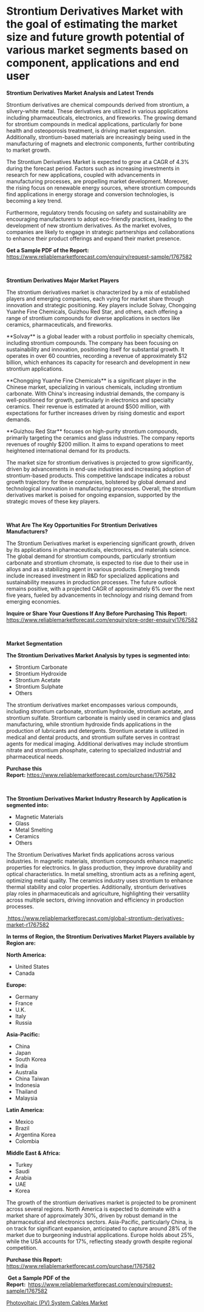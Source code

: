 <p><h1>Strontium Derivatives Market with the goal of estimating the market size and future growth potential of various market segments based on component, applications and end user</h1></p><p><strong>Strontium Derivatives Market Analysis and Latest Trends</strong></p>
<p><p>Strontium derivatives are chemical compounds derived from strontium, a silvery-white metal. These derivatives are utilized in various applications including pharmaceuticals, electronics, and fireworks. The growing demand for strontium compounds in medical applications, particularly for bone health and osteoporosis treatment, is driving market expansion. Additionally, strontium-based materials are increasingly being used in the manufacturing of magnets and electronic components, further contributing to market growth.</p><p>The Strontium Derivatives Market is expected to grow at a CAGR of 4.3% during the forecast period. Factors such as increasing investments in research for new applications, coupled with advancements in manufacturing processes, are propelling market development. Moreover, the rising focus on renewable energy sources, where strontium compounds find applications in energy storage and conversion technologies, is becoming a key trend.</p><p>Furthermore, regulatory trends focusing on safety and sustainability are encouraging manufacturers to adopt eco-friendly practices, leading to the development of new strontium derivatives. As the market evolves, companies are likely to engage in strategic partnerships and collaborations to enhance their product offerings and expand their market presence.</p></p>
<p><strong>Get a Sample PDF of the Report:&nbsp;</strong> <a href="https://www.reliablemarketforecast.com/enquiry/request-sample/1767582?utm_campaign=1903&utm_medium=2&utm_source=Github&utm_content=ia&utm_term=02022025&utm_id=strontium-derivatives">https://www.reliablemarketforecast.com/enquiry/request-sample/1767582</a></p>
<p>&nbsp;</p>
<p><strong>Strontium Derivatives Major Market Players</strong></p>
<p><p>The strontium derivatives market is characterized by a mix of established players and emerging companies, each vying for market share through innovation and strategic positioning. Key players include Solvay, Chongqing Yuanhe Fine Chemicals, Guizhou Red Star, and others, each offering a range of strontium compounds for diverse applications in sectors like ceramics, pharmaceuticals, and fireworks.</p><p>**Solvay** is a global leader with a robust portfolio in specialty chemicals, including strontium compounds. The company has been focusing on sustainability and innovation, positioning itself for substantial growth. It operates in over 60 countries, recording a revenue of approximately $12 billion, which enhances its capacity for research and development in new strontium applications.</p><p>**Chongqing Yuanhe Fine Chemicals** is a significant player in the Chinese market, specializing in various chemicals, including strontium carbonate. With China's increasing industrial demands, the company is well-positioned for growth, particularly in electronics and specialty ceramics. Their revenue is estimated at around $500 million, with expectations for further increases driven by rising domestic and export demands.</p><p>**Guizhou Red Star** focuses on high-purity strontium compounds, primarily targeting the ceramics and glass industries. The company reports revenues of roughly $200 million. It aims to expand operations to meet heightened international demand for its products.</p><p>The market size for strontium derivatives is projected to grow significantly, driven by advancements in end-use industries and increasing adoption of strontium-based products. This competitive landscape indicates a robust growth trajectory for these companies, bolstered by global demand and technological innovation in manufacturing processes. Overall, the strontium derivatives market is poised for ongoing expansion, supported by the strategic moves of these key players.</p></p>
<p>&nbsp;</p>
<p><strong>What Are The Key Opportunities For Strontium Derivatives Manufacturers?</strong></p>
<p><p>The Strontium Derivatives market is experiencing significant growth, driven by its applications in pharmaceuticals, electronics, and materials science. The global demand for strontium compounds, particularly strontium carbonate and strontium chromate, is expected to rise due to their use in alloys and as a stabilizing agent in various products. Emerging trends include increased investment in R&D for specialized applications and sustainability measures in production processes. The future outlook remains positive, with a projected CAGR of approximately 6% over the next five years, fueled by advancements in technology and rising demand from emerging economies.</p></p>
<p><strong>Inquire or Share Your Questions If Any Before Purchasing This Report:</strong> <a href="https://www.reliablemarketforecast.com/enquiry/pre-order-enquiry/1767582?utm_campaign=1903&utm_medium=2&utm_source=Github&utm_content=ia&utm_term=02022025&utm_id=strontium-derivatives">https://www.reliablemarketforecast.com/enquiry/pre-order-enquiry/1767582</a></p>
<p>&nbsp;</p>
<p><strong>Market Segmentation</strong></p>
<p><strong>The Strontium Derivatives Market Analysis by types is segmented into:</strong></p>
<p><ul><li>Strontium Carbonate</li><li>Strontium Hydroxide</li><li>Strontium Acetate</li><li>Strontium Sulphate</li><li>Others</li></ul></p>
<p><p>The strontium derivatives market encompasses various compounds, including strontium carbonate, strontium hydroxide, strontium acetate, and strontium sulfate. Strontium carbonate is mainly used in ceramics and glass manufacturing, while strontium hydroxide finds applications in the production of lubricants and detergents. Strontium acetate is utilized in medical and dental products, and strontium sulfate serves in contrast agents for medical imaging. Additional derivatives may include strontium nitrate and strontium phosphate, catering to specialized industrial and pharmaceutical needs.</p></p>
<p><strong>Purchase this Report:&nbsp;</strong><a href="https://www.reliablemarketforecast.com/purchase/1767582?utm_campaign=1903&utm_medium=2&utm_source=Github&utm_content=ia&utm_term=02022025&utm_id=strontium-derivatives">https://www.reliablemarketforecast.com/purchase/1767582</a></p>
<p>&nbsp;</p>
<p><strong>The Strontium Derivatives Market Industry Research by Application is segmented into:</strong></p>
<p><ul><li>Magnetic Materials</li><li>Glass</li><li>Metal Smelting</li><li>Ceramics</li><li>Others</li></ul></p>
<p><p>The Strontium Derivatives Market finds applications across various industries. In magnetic materials, strontium compounds enhance magnetic properties for electronics. In glass production, they improve durability and optical characteristics. In metal smelting, strontium acts as a refining agent, optimizing metal quality. The ceramics industry uses strontium to enhance thermal stability and color properties. Additionally, strontium derivatives play roles in pharmaceuticals and agriculture, highlighting their versatility across multiple sectors, driving innovation and efficiency in production processes.</p></p>
<p><a href="https://www.reliablemarketforecast.com/global-strontium-derivatives-market-r1767582?utm_campaign=1903&utm_medium=2&utm_source=Github&utm_content=ia&utm_term=02022025&utm_id=strontium-derivatives">&nbsp;https://www.reliablemarketforecast.com/global-strontium-derivatives-market-r1767582</a></p>
<p><strong>In terms of Region, the Strontium Derivatives Market Players available by Region are:</strong></p>
<p>
    <p> <strong> North America: </strong>
        <ul>
            <li>United States</li>
            <li>Canada</li>
        </ul>
        </p> 
    <p> <strong> Europe: </strong>
        <ul>
            <li>Germany</li>
            <li>France</li>
            <li>U.K.</li>
            <li>Italy</li>
            <li>Russia</li>
        </ul>
        </p> 
    <p> <strong> Asia-Pacific: </strong>
        <ul>
            <li>China</li>
            <li>Japan</li>
            <li>South Korea</li>
            <li>India</li>
            <li>Australia</li>
            <li>China Taiwan</li>
            <li>Indonesia</li>
            <li>Thailand</li>
            <li>Malaysia</li>
        </ul>
        </p> 
    <p> <strong> Latin America: </strong>
        <ul>
            <li>Mexico</li>
            <li>Brazil</li>
            <li>Argentina Korea</li>
            <li>Colombia</li>
        </ul>
        </p> 
    <p> <strong> Middle East & Africa: </strong>
        <ul>
            <li>Turkey</li>
            <li>Saudi</li>
            <li>Arabia</li>
            <li>UAE</li>
            <li>Korea</li>
        </ul>
    </p>
    </p>
<p><p>The growth of the strontium derivatives market is projected to be prominent across several regions. North America is expected to dominate with a market share of approximately 30%, driven by robust demand in the pharmaceutical and electronics sectors. Asia-Pacific, particularly China, is on track for significant expansion, anticipated to capture around 28% of the market due to burgeoning industrial applications. Europe holds about 25%, while the USA accounts for 17%, reflecting steady growth despite regional competition.</p></p>
<p><strong>Purchase this Report: </strong><a href="https://www.reliablemarketforecast.com/purchase/1767582?utm_campaign=1903&utm_medium=2&utm_source=Github&utm_content=ia&utm_term=02022025&utm_id=strontium-derivatives">https://www.reliablemarketforecast.com/purchase/1767582</a></p>
<p>&nbsp;<strong>Get a Sample PDF of the Report:&nbsp;&nbsp;</strong><a href="https://www.reliablemarketforecast.com/enquiry/request-sample/1767582?utm_campaign=1903&utm_medium=2&utm_source=Github&utm_content=ia&utm_term=02022025&utm_id=strontium-derivatives">https://www.reliablemarketforecast.com/enquiry/request-sample/1767582</a></p>
<p><strong></strong></p>
<p><p><a href="https://github.com/ashepherd82/Market-Research-Report-List-7/blob/main/photovoltaic-pv-system-cables-market.md?utm_campaign=1903&utm_medium=2&utm_source=Github&utm_content=ia&utm_term=02022025&utm_id=strontium-derivatives">Photovoltaic (PV) System Cables Market</a></p></p>